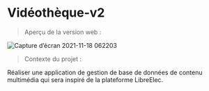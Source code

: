 # Vidéothèque-v2

> Aperçu de la version web :


![Capture d’écran 2021-11-18 062203](https://user-images.githubusercontent.com/85608576/142346001-a1c5f4ae-bb4f-4eaa-87d6-774f87e1c6fe.png)


> Contexte du projet :

Réaliser une application de gestion de base de données de contenu multimédia qui sera inspiré de la plateforme LibreElec.

